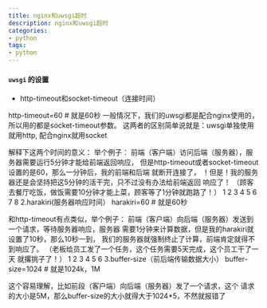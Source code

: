 ```yaml
---
title: nginx和uwsgi超时                        
description: nginx和uwsgi超时
categories:
- python
tags:
- python   
---
```


#### `uwsgi` 的设置

- http-timeout和socket-timeout（连接时间）

http-timeout=60 # 就是60秒
一般情况下，我们的uwsgi都是配合nginx使用的，所以用的都是socket-timeout参数。
这两者的区别简单说就是：uwsgi单独使用就用http, 配合nginx就用socket

解释下这两个时间的意义：
举个例子：
	前端（客户端）访问后端（服务器），服务器需要运行5分钟才能给前端返回响应，
	但是http-timeout或者socket-timeout设置的是60，那么一分钟后，我的前端和后端
	就断开连接了， 
	！但是！我的服务器还是会坚持把这5分钟的活干完，只不过没有办法给前端返回
	响应了！
	（顾客去餐厅吃饭，做饭需要10分钟才能上菜，顾客等了1分钟就跑路了！）
1
2
3
4
5
6
7
8
2.harakiri(服务器响应时间）
harakiri=60 # 就是60秒

和http-timeout有点类似，举个例子：
	前端（客户端）向后端（服务器）发送到一个请求，等待服务器响应，服务器
	需要1分钟来计算数据，但是我的harakiri就设置了10秒，那么10秒一到，
	我们的服务器就强制终止了计算，前端肯定就得不到响应了。
	（老板给员工发了一个任务，这个任务需要5天完成，这个员工干了一天
	就撂挑子了！）
1
2
3
4
5
6
3.buffer-size（前后端传输数据大小）
buffer-size=1024 # 就是1024k，1M

这个容易理解，比如前段（客户端）向后端（服务器）发了一个请求，这个
请求的大小是5M，那么buffer-size的大小就得大于1024*5，不然就报错了
